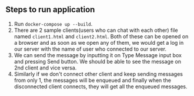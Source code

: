 ## Steps to run application<br>
1. Run ```docker-compose up --build```.<br>
2. There are 2 sample clients(users who can chat with each other) file named ```client1.html``` and ```client2.html```. Both of these can be opened on a browser and as soon as we open any of them, we would get a log in our server with the name of user who connected to our server.<br>
3. We can send the message by inputting it on Type Message input box and pressing Send button. We should be able to see the message on 2nd client and vice versa.<br>
4. Similarly if we don't connect other client and keep sending messages from only 1, the messages will be enqueued and finally when the disconnected client connects, they will get all the enqueued messages.
